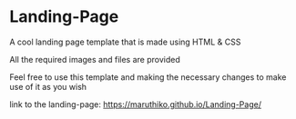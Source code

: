# Landing-Page

A cool landing page template that is made using HTML & CSS

All the required images and files are provided

Feel free to use this template and making the necessary changes to make use of it as you wish

link to the landing-page: https://maruthiko.github.io/Landing-Page/
